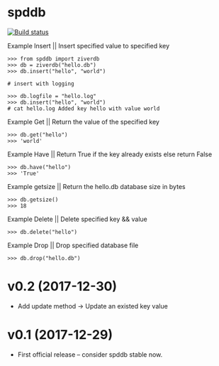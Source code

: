 # spddb

[![Build status](https://travis-ci.org/spddb/travis-lab.svg?master)](https://travis-ci.org/spddb)


Example Insert || Insert specified value to specified key

    >>> from spddb import ziverdb
    >>> db = ziverdb("hello.db")
    >>> db.insert("hello", "world")
    
    # insert with logging 
    
    >>> db.logfile = "hello.log"
    >>> db.insert("hello", "world")
    # cat hello.log Added key hello with value world

    
    

Example Get || Return the value of the specified key

    >>> db.get("hello")
    >>> 'world'

Example Have || Return True if the key already exists else return False

    >>> db.have("hello")
    >>> 'True'

Example getsize || Return the hello.db database size in bytes

    >>> db.getsize()
    >>> 18 


Example Delete || Delete specified key && value

    >>> db.delete("hello")

Example Drop || Drop specified database file

    >>> db.drop("hello.db")
    

v0.2 (2017-12-30)
===================

- Add update method -> Update an existed key value 


    
v0.1 (2017-12-29)
===================

- First official release – consider spddb stable now.
